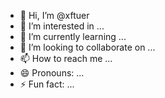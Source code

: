 - 👋 Hi, I’m @xftuer
- 👀 I’m interested in ...
- 🌱 I’m currently learning ...
- 💞️ I’m looking to collaborate on ...
- 📫 How to reach me ...
- 😄 Pronouns: ...
- ⚡ Fun fact: ...

<!---
xftuer/xftuer is a ✨ special ✨ repository because its `README.md` (this file) appears on your GitHub profile.
You can click the Preview link to take a look at your changes.
--->
